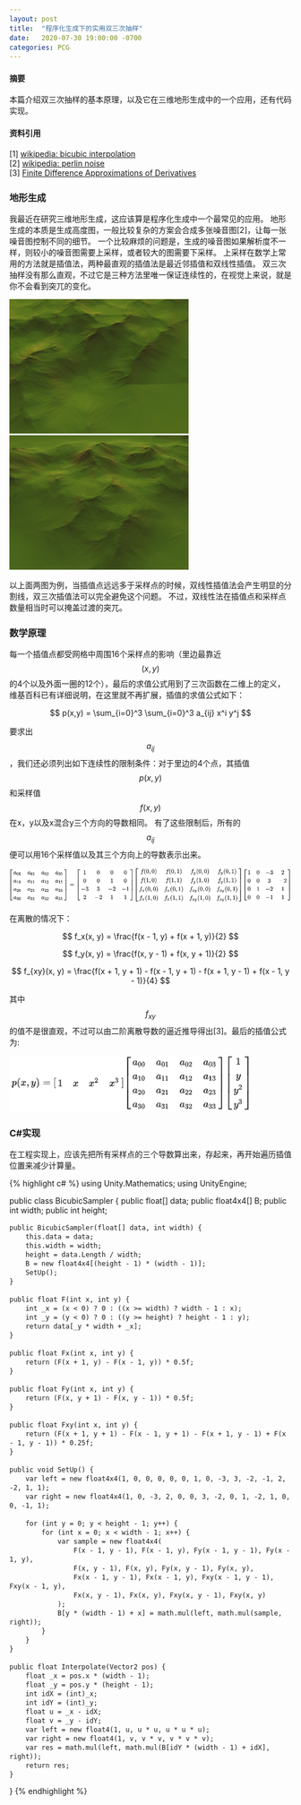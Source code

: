 ```yaml
---
layout: post
title:  "程序化生成下的实用双三次抽样"
date:   2020-07-30 19:00:00 -0700
categories: PCG
---
```


#### __摘要__
本篇介绍双三次抽样的基本原理，以及它在三维地形生成中的一个应用，还有代码实现。

#### __资料引用__
[1] <a href="https://en.wikipedia.org/wiki/Bicubic_interpolation" target="_blank">wikipedia: bicubic interpolation</a><br>
[2] <a href="https://en.wikipedia.org/wiki/Perlin_noise" target="_blank">wikipedia: perlin noise</a><br>
[3] <a href="https://onlinelibrary.wiley.com/doi/pdf/10.1002/9781119083405.app1" target="_blank">Finite Difference Approximations
of Derivatives</a>

### __地形生成__
我最近在研究三维地形生成，这应该算是程序化生成中一个最常见的应用。
地形生成的本质是生成高度图，一般比较复杂的方案会合成多张噪音图[2]，让每一张噪音图控制不同的细节。
一个比较麻烦的问题是，生成的噪音图如果解析度不一样，则较小的噪音图需要上采样，或者较大的图需要下采样。
上采样在数学上常用的方法就是插值法，两种最直观的插值法是最近邻插值和双线性插值。
双三次抽样没有那么直观，不过它是三种方法里唯一保证连续性的，在视觉上来说，就是你不会看到突兀的变化。

<img src="../assets/p10/bilinear.PNG" title="bilinear">
<img src="../assets/p10/bicubic.PNG" title="bicubic">

以上面两图为例，当插值点远远多于采样点的时候，双线性插值法会产生明显的分割线，双三次插值法可以完全避免这个问题。
不过，双线性法在插值点和采样点数量相当时可以掩盖过渡的突兀。
### __数学原理__
每一个插值点都受网格中周围16个采样点的影响（里边最靠近$$(x, y)$$的4个以及外面一圈的12个），最后的求值公式用到了三次函数在二维上的定义，维基百科已有详细说明，在这里就不再扩展，插值的求值公式如下：

$$
    p(x,y) = \sum_{i=0}^3 \sum_{i=0}^3 a_{ij} x^i y^j 
$$

要求出 $$ a_{ij} $$，我们还必须列出如下连续性的限制条件：对于里边的4个点，其插值$$p(x, y)$$和采样值$$f(x, y)$$在x，y以及x混合y三个方向的导数相同。
有了这些限制后，所有的$$a_{ij}$$ 便可以用16个采样值以及其三个方向上的导数表示出来。

<img src="../assets/p10/coefficients.PNG" title="coefficients">

在离散的情况下：

$$
    f_x(x, y) = \frac{f(x - 1, y) + f(x + 1, y)}{2}
$$

$$
    f_y(x, y) = \frac{f(x, y - 1) + f(x, y + 1)}{2}
$$

$$
    f_{xy}(x, y) = \frac{f(x + 1, y + 1) - f(x - 1, y + 1) - f(x + 1, y - 1) + f(x - 1, y - 1)}{4} 
$$

其中$$f_{xy}$$的值不是很直观，不过可以由二阶离散导数的逼近推导得出[3]。最后的插值公式为:

<img src="../assets/p10/interpolations.PNG" title="interpolations" height="100">


### __C#实现__
在工程实现上，应该先把所有采样点的三个导数算出来，存起来，再开始遍历插值位置来减少计算量。


{% highlight c# %}
using Unity.Mathematics;
using UnityEngine;

public class BicubicSampler {
    public float[] data;
    public float4x4[] B;
    public int width;
    public int height;

    public BicubicSampler(float[] data, int width) {
        this.data = data;
        this.width = width;
        height = data.Length / width;
        B = new float4x4[(height - 1) * (width - 1)];
        SetUp();
    }

    public float F(int x, int y) {
        int _x = (x < 0) ? 0 : ((x >= width) ? width - 1 : x);
        int _y = (y < 0) ? 0 : ((y >= height) ? height - 1 : y);
        return data[_y * width + _x];
    }

    public float Fx(int x, int y) {
        return (F(x + 1, y) - F(x - 1, y)) * 0.5f;
    }

    public float Fy(int x, int y) {
        return (F(x, y + 1) - F(x, y - 1)) * 0.5f;
    }

    public float Fxy(int x, int y) {
        return (F(x + 1, y + 1) - F(x - 1, y + 1) - F(x + 1, y - 1) + F(x - 1, y - 1)) * 0.25f;
    }

    public void SetUp() {
        var left = new float4x4(1, 0, 0, 0, 0, 0, 1, 0, -3, 3, -2, -1, 2, -2, 1, 1);
        var right = new float4x4(1, 0, -3, 2, 0, 0, 3, -2, 0, 1, -2, 1, 0, 0, -1, 1);

        for (int y = 0; y < height - 1; y++) {
            for (int x = 0; x < width - 1; x++) {
                var sample = new float4x4(
                    F(x - 1, y - 1), F(x - 1, y), Fy(x - 1, y - 1), Fy(x - 1, y),
                    F(x, y - 1), F(x, y), Fy(x, y - 1), Fy(x, y),
                    Fx(x - 1, y - 1), Fx(x - 1, y), Fxy(x - 1, y - 1), Fxy(x - 1, y),
                    Fx(x, y - 1), Fx(x, y), Fxy(x, y - 1), Fxy(x, y)
                );
                B[y * (width - 1) + x] = math.mul(left, math.mul(sample, right));
            }
        }
    }

    public float Interpolate(Vector2 pos) {
        float _x = pos.x * (width - 1);
        float _y = pos.y * (height - 1);
        int idX = (int)_x;
        int idY = (int)_y;
        float u = _x - idX;
        float v = _y - idY;
        var left = new float4(1, u, u * u, u * u * u);
        var right = new float4(1, v, v * v, v * v * v);
        var res = math.mul(left, math.mul(B[idY * (width - 1) + idX], right));
        return res;
    }
}
{% endhighlight %}


